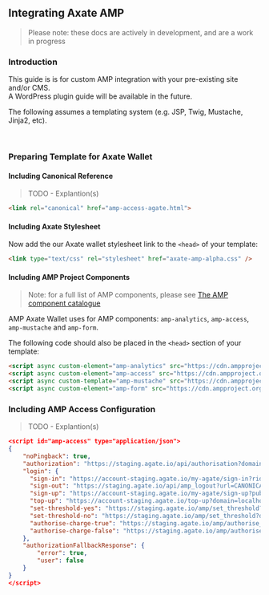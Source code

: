 ## Integrating Axate AMP

> Please note: these docs are actively in development, and are a work in progress



### Introduction

This guide is is for custom AMP integration with your pre-existing site and/or CMS.  
A WordPress plugin guide will be available in the future.

The following assumes a templating system (e.g. JSP, Twig, Mustache, Jinja2, etc).

&nbsp;

### Preparing Template for Axate Wallet

#### Including Canonical Reference

> TODO - Explantion(s)

```html
<link rel="canonical" href="amp-access-agate.html">
```


#### Including Axate Stylesheet

Now add the our Axate wallet stylesheet link to the `<head>` of your template: 

```html
<link type="text/css" rel="stylesheet" href="axate-amp-alpha.css" />
```




#### Including AMP Project Components

> Note: for a full list of AMP components, please see [The AMP component catalogue](https://amp.dev/documentation/components/)

AMP Axate Wallet uses for AMP components: `amp-analytics`, `amp-access`, `amp-mustache` and `amp-form`.

The following code should also be placed in the `<head>` section of your template:  

```html
<script async custom-element="amp-analytics" src="https://cdn.ampproject.org/v0/amp-analytics-0.1.js"></script>
<script async custom-element="amp-access" src="https://cdn.ampproject.org/v0/amp-access-0.1.js"></script>
<script async custom-template="amp-mustache" src="https://cdn.ampproject.org/v0/amp-mustache-0.2.js"></script>
<script async custom-element="amp-form" src="https://cdn.ampproject.org/v0/amp-form-0.1.js"></script>

```


### Including AMP Access Configuration 

> TODO - Explantion(s)


```json
<script id="amp-access" type="application/json">
{
	"noPingback": true,
	"authorization": "https://staging.agate.io/api/authorisation?domain=CANONICAL_URL&rid=READER_ID&url=CANONICAL_URL&premium=true",
	"login": {
	  "sign-in": "https://account-staging.agate.io/my-agate/sign-in?rid=READER_ID&url=CANONICAL_URL&url_from=DOCUMENT_REFERRER",
	  "sign-out": "https://staging.agate.io/api/amp_logout?url=CANONICAL_URL&url_from=DOCUMENT_REFERRER",
	  "sign-up": "https://account-staging.agate.io/my-agate/sign-up?publication_name=localhost&pub_id=localhost&url_from=CANONICAL_URL",
	  "top-up": "https://account-staging.agate.io/top-up?domain=localhost&uid=339&jwt_token=eyJhbGciOiJIUzI1NiJ9.eyJ1c2VyX2lkIjozMzksImlhdCI6MTU1ODQzNzI3NiwianRpIjoiNmUxODNlYjAxZWExZjQyOWFhYjg1NjZjMjJjYjBlYWQifQ.Qjf92yBQ2XJ1jGpl7NtLtYZcYZhSoVMVMAx5OtoHJJ0&from=CANONICAL_URL",
	  "set-threshold-yes": "https://staging.agate.io/amp/set_threshold?domain=CANONICAL_URL&rid=READER_ID&url=CANONICAL_URL&url_from=DOCUMENT_REFERRER&amount=100",
	  "set-threshold-no": "https://staging.agate.io/amp/set_threshold?domain=CANONICAL_URL&rid=READER_ID&url=CANONICAL_URL&url_from=DOCUMENT_REFERRER&amount=0",
	  "authorise-charge-true": "https://staging.agate.io/amp/authorise_charge?charge_automatically=true&domain=CANONICAL_URL&rid=READER_ID&url=CANONICAL_URL&url_from=DOCUMENT_REFERRER",
	  "authorise-charge-false": "https://staging.agate.io/amp/authorise_charge?charge_automatically=false&domain=CANONICAL_URL&rid=READER_ID&url=CANONICAL_URL&url_from=DOCUMENT_REFERRER"
	},
	"authorizationFallbackResponse": {
	    "error": true,
	    "user": false
	}
}
</script>
```
